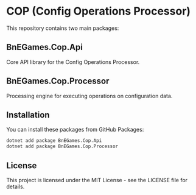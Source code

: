 # COP (Config Operations Processor)

This repository contains two main packages:

## BnEGames.Cop.Api

Core API library for the Config Operations Processor.

## BnEGames.Cop.Processor

Processing engine for executing operations on configuration data.

## Installation

You can install these packages from GitHub Packages:

```bash
dotnet add package BnEGames.Cop.Api
dotnet add package BnEGames.Cop.Processor
```

## License

This project is licensed under the MIT License - see the LICENSE file for details.
